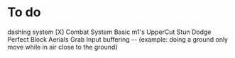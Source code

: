 # To do
dashing system [X]
Combat System
    Basic m1's
    UpperCut
    Stun
    Dodge
    Perfect Block
    Aerials
    Grab
    Input buffering -- (example: doing a ground only move while in air close to the ground)
